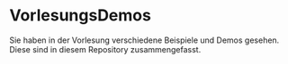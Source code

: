 # VorlesungsDemos

Sie haben in der Vorlesung verschiedene Beispiele und Demos gesehen. Diese sind in diesem Repository zusammengefasst.
